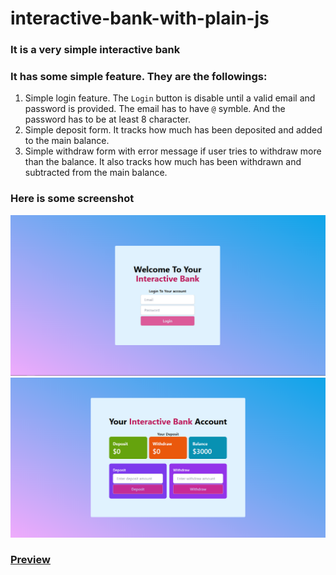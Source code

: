 # interactive-bank-with-plain-js
### It is a very simple interactive bank
### It has some simple feature. They are the followings:
1. Simple login feature. The `Login` button is disable until a valid email and password is provided. The email has to have `@` symble. And the password has to be at least 8 character.
2. Simple deposit form. It tracks how much has been deposited and added to the main balance.
3. Simple withdraw form with error message if user tries to withdraw more than the balance. It also tracks how much has been withdrawn and subtracted from the main balance.

### Here is some screenshot
![Login Page](./assets/Screenshot_login.png)
![Balance Page](./assets/Screenshot_balance.png)

### [Preview](https://stepasidelil.github.io/interactive-bank-with-plain-js/)